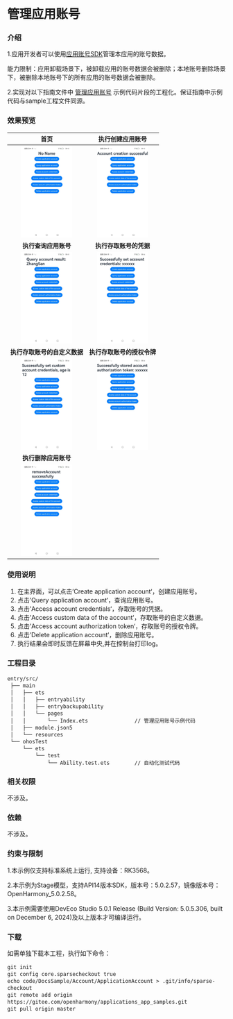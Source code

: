 #  管理应用账号

### 介绍

1.应用开发者可以使用[应用账号SDK](https://gitee.com/openharmony/docs/blob/master/zh-cn/application-dev/reference/apis-basic-services-kit/js-apis-appAccount.md)管理本应用的账号数据。

能力限制：应用卸载场景下，被卸载应用的账号数据会被删除；本地账号删除场景下，被删除本地账号下的所有应用的账号数据会被删除。

2.实现对以下指南文件中 [管理应用账号](https://gitee.com/openharmony/docs/blob/master/zh-cn/application-dev/basic-services/account/manage-application-account.md#/openharmony/docs/blob/master/zh-cn/application-dev/reference/apis-basic-services-kit/js-apis-appAccount.md)  示例代码片段的工程化。保证指南中示例代码与sample工程文件同源。

### 效果预览

|                             首页                             |                     **执行创建应用账号**                     |
| :----------------------------------------------------------: | :----------------------------------------------------------: |
| <img src="./screenshots/ManagerApplicationAccount_1.png" width="360" style="zoom:33%;" /> | <img src="./screenshots/ManagerApplicationAccount_2.png" width="360" style="zoom:33%;" /> |
|                     **执行查询应用账号**                     |                    **执行存取账号的凭据**                    |
| <img src="./screenshots/ManagerApplicationAccount_3.png" width="360" style="zoom:33%;" /> | <img src="./screenshots/ManagerApplicationAccount_4.png" width="360" style="zoom:33%;" /> |
|                 **执行存取账号的自定义数据**                 |                  **执行存取账号的授权令牌**                  |
| <img src="./screenshots/ManagerApplicationAccount_5.png" width="360" style="zoom:33%;" /> | <img src="./screenshots/ManagerApplicationAccount_6.png" width="360" style="zoom:33%;" /> |
|                     **执行删除应用账号**                     |                                                              |
| <img src="./screenshots/ManagerApplicationAccount_7.png" width="360" style="zoom:33%;" /> |                                                              |

### 使用说明

1. 在主界面，可以点击’Create application account‘，创建应用账号。
2. 点击’Query application account‘，查询应用账号。
3. 点击’Access account credentials‘，存取账号的凭据。
4. 点击’Access custom data of the account‘，存取账号的自定义数据。
5. 点击’Access account authorization token‘，存取账号的授权令牌。
6. 点击’Delete application account‘，删除应用账号。
7. 执行结果会即时反馈在屏幕中央,并在控制台打印log。

### 工程目录

```
entry/src/
 ├── main
 │   ├── ets
 │   │   ├── entryability
 │   │   ├── entrybackupability
 │   │   └── pages
 │   │       └── Index.ets               // 管理应用账号示例代码
 │   ├── module.json5
 │   └── resources
 └── ohosTest
     └── ets
         └── test
             └── Ability.test.ets        // 自动化测试代码
```

### 相关权限

不涉及。

### 依赖

不涉及。

### 约束与限制

1.本示例仅支持标准系统上运行, 支持设备：RK3568。

2.本示例为Stage模型，支持API14版本SDK，版本号：5.0.2.57，镜像版本号：OpenHarmony_5.0.2.58。

3.本示例需要使用DevEco Studio 5.0.1 Release (Build Version: 5.0.5.306, built on December 6, 2024)及以上版本才可编译运行。

### 下载

如需单独下载本工程，执行如下命令：

````
git init
git config core.sparsecheckout true
echo code/DocsSample/Account/ApplicationAccount > .git/info/sparse-checkout
git remote add origin https://gitee.com/openharmony/applications_app_samples.git
git pull origin master
````